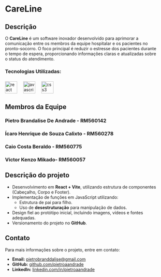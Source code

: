 # CareLine

## Descrição
O **CareLine** é um software inovador desenvolvido para aprimorar a comunicação entre os membros da equipe hospitalar e os pacientes no pronto-socorro. O foco principal é reduzir o estresse dos pacientes durante o tempo de espera, proporcionando informações claras e atualizadas sobre o status do atendimento.

<h3 align="left">​Tecnologias Utilizadas:</h3>

###

<div align="left">
  <img src="https://cdn.jsdelivr.net/gh/devicons/devicon/icons/react/react-original.svg" height="40" alt="react logo"  />
  <img width="12" />
  <img src="https://cdn.jsdelivr.net/gh/devicons/devicon/icons/javascript/javascript-original.svg" height="40" alt="javascript logo"  />
  <img width="12" />
  <img src="https://cdn.jsdelivr.net/gh/devicons/devicon/icons/css3/css3-original.svg" height="40" alt="css3 logo"  />
</div>

###

## Membros da Equipe

### Pietro Brandalise De Andrade - RM560142

### Ícaro Henrique de Souza Calixto - RM560278

### Caio Costa Beraldo - RM560775

### Victor Kenzo Mikado- RM560057


## Descrição do projeto
- Desenvolvimento em **React + Vite**, utilizando estrutura de componentes (Cabeçalho, Corpo e Footer).
- Implementação de funções em JavaScript utilizando:
  - Estrutura de pai para filho.
  - Uso de **desestruturação** para manipulação de dados.
- Design fiel ao protótipo inicial, incluindo imagens, vídeos e fontes adequadas.
- Versionamento do projeto no **GitHub**.

## Contato
Para mais informações sobre o projeto, entre em contato:
- **Email:** [pietrobranddalise@gmail.com](mailto:pietrobranddalise@gmail.com)
- **GitHub:** [github.com/pietroaandrade](https://github.com/pietroaandrade)
- **LinkedIn:** [linkedin.com/in/pietroaandrade](https://linkedin.com/in/pietroaandrade)

